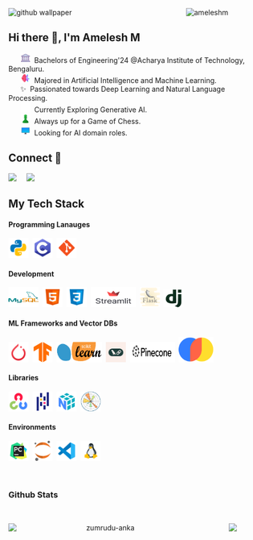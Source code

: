  <p>
  <img  width ="150" align="right" src="https://komarev.com/ghpvc/?username=ameleshm&label=Profile%20views&color=0e75b6&style=flat" alt="ameleshm">
</p> 

![github wallpaper](https://github.com/shreyahegde18/shreyahegde18/assets/106897123/d9abc59f-bc49-4390-919b-5897b52a0ab5)
<h2 align="left">Hi there 👋, I'm Amelesh M</h2>




&nbsp;&nbsp;&nbsp;&nbsp;&nbsp;&nbsp;<img src="icons/icons8-university-64.png" alt="C" width="20" height="20" />&nbsp;&nbsp;Bachelors of Engineering'24 @Acharya Institute of Technology, Bengaluru.<br>
&nbsp;&nbsp;&nbsp;&nbsp;&nbsp;&nbsp;<img src="icons/icons8-ai-48.png" alt="C" width="20" height="20" />&nbsp;&nbsp;Majored in Artificial Intelligence and Machine Learning.<br>
&nbsp;&nbsp;&nbsp;&nbsp;&nbsp;&nbsp;✨&nbsp;&nbsp;Passionated towards Deep Learning and Natural Language Processing.<br>
&nbsp;&nbsp;&nbsp;&nbsp;&nbsp;&nbsp;<img src="icons/icons8-ai-processor-68.png" alt="C" width="20" height="20" />&nbsp;&nbsp;Currently Exploring Generative AI.<br>
&nbsp;&nbsp;&nbsp;&nbsp;&nbsp;&nbsp;<img src="icons/icons8-chess-96.png" alt="C" width="20" height="20" />&nbsp;&nbsp;Always up for a Game of Chess.<br>
&nbsp;&nbsp;&nbsp;&nbsp;&nbsp;&nbsp;<img src="icons/icons8-monitor-94.png" alt="C" width="20" height="20" />&nbsp;&nbsp;Looking for AI domain roles.<br>

## Connect 📩
<p>
  <a target="_blank"href="https://www.linkedin.com/in/amelesh-m--/"><img src="https://img.shields.io/badge/linkedin-%230077B5.svg?&style=for-the-badge&logo=linkedin&logoColor=white" /></a>&nbsp;&nbsp;&nbsp;&nbsp;
  <a href="mailto:ameleshmanu8@gmail.com?subject=Hello%20Amelesh,%20From%20Github"><img src="https://img.shields.io/badge/gmail-%23D14836.svg?&style=for-the-badge&logo=gmail&logoColor=white" /></a>&nbsp;&nbsp;&nbsp;&nbsp;
</p>

## My Tech Stack
<p align="left">
	<h4> Programming Lanauges</h4><p>
	<img src="icons/icons8-python-96.png" alt="python" width="40" height="40" />&nbsp;
	<img src="icons/icons8-c-96.png" alt="C" width="40" height="40" />&nbsp;
	<img src="icons/icons8-git-96.png" alt="git" width="40" height="40" />&nbsp;
</p>
	<h4> Development</h4><p>
	<img src="icons/icons8-mysql-96.png" alt="mysql" width="60" height="40" />&nbsp;
 	<img src="icons/icons8-html-96.png" alt="html" width="40" height="40" />&nbsp;
	<img src="icons/icons8-css-96.png" alt="css" width="40" height="40" />&nbsp;
	<img src="icons/streamlit-logo-primary-colormark-darktext.png" alt="streamlit" width="90" height="40" />&nbsp;
	<img src="icons/icons8-flask-64.png" alt="flask" width="40" height="40" />&nbsp;	
	<img src="icons/icons8-django-a-high-level-python-web-framework-that-encourages-rapid-development-96.png" alt="django" width="40" height="35" />&nbsp;
</p>
	<h4>ML Frameworks and Vector DBs</h4><p>
	<img src="icons/icons8-pytorch-96.png" alt="pytorch" width="40" height="40" />&nbsp;
	<img src="icons/TensorFlow.png" alt="tensorflow" width="40" height="40" />&nbsp;
  <img src="icons/scikit-learn-logo-small.png" alt="sklearn" width="90" height="40" />&nbsp;
	<img src="icons/by5xgptikfgqgx2tma7o.webp" alt="langchain" width="40" height="40" />&nbsp;
	<img src="icons/pinecone.png" alt="pinecone" width="90" height="40" />&nbsp;
	<img src="icons/chroma-logo.png" alt="chroma" width="70" height="50" />&nbsp;
  </p>
	<h4>Libraries</h4><p>
	<img src="icons/icons8-opencv-96.png" alt="opencv" width="40" height="40" />&nbsp;
	<img src="icons/icons8-pandas-96.png" alt="pandas" width="40" height="40" />&nbsp;
	<img src="icons/icons8-numpy-96.png" alt="numpy" width="40" height="40" />&nbsp;
	<img src="icons/Matplotlib.png" alt="matplotlib" width="40" height="40" />&nbsp;
  </p>
  <h4>Environments</h4><p>
	<img src="icons/icons8-pycharm-96.png" alt="pycharm" width="40" height="40" />&nbsp;
	<img src="icons/icons8-project-jupyter-a-nonprofit-organization-created-to-open-source-software-96.png" alt="jupyter" width="40" height="40" />&nbsp;
	<img src="icons/icons8-vs-code-96.png" alt="vscode" width="40" height="40" />&nbsp;
	<img src="icons/icons8-linux-96.png" alt="ubuntu" width="40" height="40" />&nbsp;
  </p>
</p><br>

### Github Stats
<br>
<p align=center>
  <div align=center>
    <a href="https://github.com/denvercoder1/github-readme-streak-stats" title="Go to Source">
      <img align="left" width=390 src="https://github-readme-streak-stats.herokuapp.com/?user=ameleshm&theme=react&border=61dafb&hide_border=true" alt="zumrudu-anka" />
    </a>
        <a href="https://github.com/anuraghazra/github-readme-stats" title="Go to Source">
      <img align="centre" width=390 src="https://github-readme-stats.vercel.app/api?username=ameleshm&show_icons=true&theme=react&border_color=61dafb&hide_border=true" />
    </a>

  </div>
  <br><br><br><br><br><br><br><br><br>



<!--
**ameleshm/ameleshm** is a ✨ _special_ ✨ repository because its `README.md` (this file) appears on your GitHub profile.

Here are some ideas to get you started:

- 🔭 I’m currently working on ...
- 🌱 I’m currently learning ...
- 👯 I’m looking to collaborate on ...
- 🤔 I’m looking for help with ...
- 💬 Ask me about ...
- 📫 How to reach me: ...
- 😄 Pronouns: ...
- ⚡ Fun fact: ...
-->

